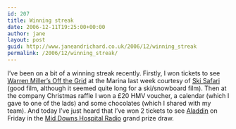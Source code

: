 ```yaml
---
id: 207
title: Winning streak
date: 2006-12-11T19:25:00+00:00
author: jane
layout: post
guid: http://www.janeandrichard.co.uk/2006/12/winning_streak
permalink: /2006/12/winning_streak/
---
```

I&#8217;ve been on a bit of a winning streak recently. Firstly, I won tickets to see [Warren Miller&#8217;s Off the Grid](http://www.skinet.com/skinet/warrenmiller/0,27203,,00.html) at the Marina last week courtesy of [Ski Safari](http://www.skisafari.com/) (good film, although it seemed quite long for a ski/snowboard film). Then at the company Christmas raffle I won a &#xA3;20 HMV voucher, a calendar (which I gave to one of the lads) and some chocolates (which I shared with my team). And today I&#8217;ve just heard that I&#8217;ve won 2 tickets to see [Aladdin](http://www.theambassadors.com/theatreroyal/sp_p349.html) on Friday in the [Mid Downs Hospital Radio](http://www.volunteering.org.uk/Projects+and+initiatives/volunteeringinhealth/casestudies/middownshospitalradio.htm) grand prize draw.